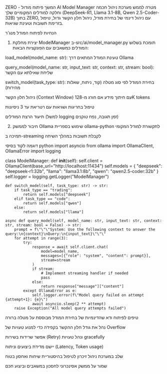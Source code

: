 ZERO - המשך פיתוח מודול AI Model Manager
מטרה
לממש מערכת ניהול חכמה וחלקה למודלים המקומיים שלך (DeepSeek-R1, Llama 3.1-8B, Qwen 2.5-Coder-32B) בתוך ZERO, עם ניהול דינמי של בחירת מודל, ניהול חלון הקשר גדול, טיפול בזרימת תשובות וטעינת שגיאות.

הנחיות לפיתוח המודל מנג'ר
1. יצירת מחלקת ModelManager ב-src/ai/model_manager.py
תומכת בשלוש המודלים כמשאבים עם הפונקציות הבאות:

load_model(model_name: str): טעינת המודל המתאים דרך Ollama

query_model(model_name: str, input_text: str, context: str, stream: bool): שליחת שאילתא עם הקשר

switch_model(task_type: str): בחירת המודל לפי סוג מטלה (קוד, ניתוח, שאלות מהירות)

ניהול חלון הקשר (Context Window) עם חיתוך מידע אם חורג מ-128K tokens

טיפול בחריגות ושגיאות עם רטריאת עד 3 ניסיונות

תיעוד הרצת המודלים (למשל logging זמן תגובה, נפח טוקנים)

2. חיבור לממשק Ollama
שימוש בספריית ollama-python לתקשורת למודל המקומי

תמיכה ב-streaming לקבלת תשובות במהלך השיחה

דוגמה לקוד בסיסי
python
import asyncio
from ollama import OllamaClient, OllamaError
import logging

class ModelManager:
    def __init__(self):
        self.client = OllamaClient(base_url="http://localhost:11434")
        self.models = {
            "deepseek": "deepseek-r1:32b",
            "llama": "llama3.1:8b",
            "qwen": "qwen2.5-coder:32b"
        }
        self.logger = logging.getLogger("ModelManager")
    
    def switch_model(self, task_type: str) -> str:
        if task_type == "trading":
            return self.models["deepseek"]
        elif task_type == "code":
            return self.models["qwen"]
        else:
            return self.models["llama"]

    async def query_model(self, model_name: str, input_text: str, context: str, stream: bool = False) -> str:
        prompt = f\"\"\"System: Use the following context to answer the query:\n{context}\nQuery:\n{input_text}\"\"\"
        for attempt in range(3):
            try:
                response = await self.client.chat(
                    model=model_name,
                    messages=[{"role": "system", "content": prompt}],
                    stream=stream
                )
                if stream:
                    # Implement streaming handler if needed
                    pass
                else:
                    return response["message"]["content"]
            except OllamaError as e:
                self.logger.error(f\"Model query failed on attempt {attempt+1}: {e}\")
                await asyncio.sleep(2 ** attempt)
        raise Exception("All model query attempts failed")
טיפים לפיתוח
ודא שהדינמיות של בחירת המודל מבוססת על מטלה ברורה

נהל את גודל חלון ההקשר בקפידה כדי למנוע טעויות של Overflow

אפשר שרידות בשירות (Retry) ונהל טעויות gracefully

יישם מדידת ביצועים וניתוח (Latency, Token usage)

שלב במערכת ניהול זיכרון לטיפול בהיסטוריית שיחות ואחסון בטוח

שמור על ממשק אסינכרוני לחסכון במשאבים וביצוע חכם

